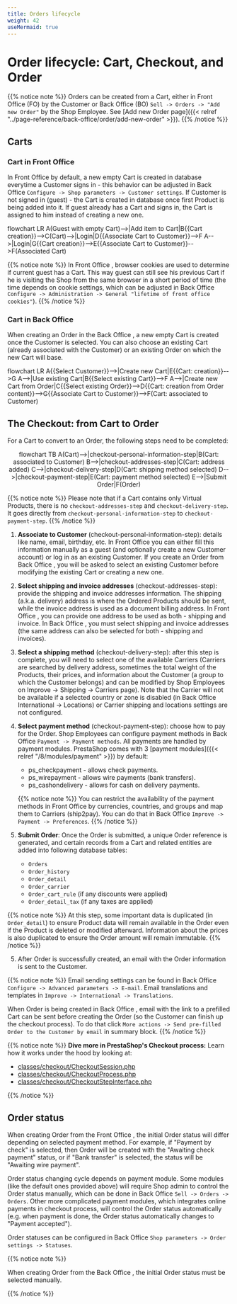 ```yaml
---
title: Orders lifecycle
weight: 42
useMermaid: true
---
```


# Order lifecycle: Cart, Checkout, and Order

{{% notice note %}}
Orders can be created from a Cart, either in Front Office (FO) by the Customer or Back Office (BO) `Sell -> Orders -> "Add new Order"` by the Shop Employee. See [Add new Order page]({{< relref "../page-reference/back-office/order/add-new-order" >}}).
{{% /notice %}}

## Carts

### Cart in Front Office

In Front Office by default, a new empty Cart is created in database everytime a Customer signs in - this behavior can be adjusted in Back Office 
`Configure -> Shop parameters -> Customer settings`. If Customer is not signed in (guest) - the Cart is created in database once
first Product is being added into it. If guest already has a Cart and signs in, the Cart is assigned to him instead of
creating a new one.

<div class='mermaid'>
flowchart LR
   A(Guest with empty Cart)-->|Add item to Cart|B{{Cart creation}}-->C(Cart)-->|Login|D{{Associate Cart to Customer}}-->F
   A-->|Login|G{{Cart creation}}-->E{{Associate Cart to Customer}}-->F(Associated Cart)
</div>

{{% notice note %}}
In Front Office , browser cookies are used to determine if current guest has a Cart. This way guest can still see his previous Cart
if he is visiting the Shop from the same browser in a short period of time (the time depends on cookie settings, which
can be adjusted in Back Office `Configure -> Administration -> General "lifetime of front office cookies"`).
{{% /notice %}}

### Cart in Back Office

When creating an Order in the Back Office , a new empty Cart is created once the Customer is selected. You can also choose an existing Cart (already associated with the Customer) or an existing Order on which the new Cart will base.

<div class='mermaid'>
flowchart LR
   A{{Select Customer}}-->|Create new Cart|E{{Cart: creation}}-->G
   A-->|Use existing Cart|B{{Select existing Cart}}-->F
   A-->|Create new Cart from Order|C{{Select existing Order}}-->D{{Cart: creation from Order content}}-->G{{Associate Cart to Customer}}-->F(Cart: associated to Customer)
</div>

## The Checkout: from Cart to Order

For a Cart to convert to an Order, the following steps need to be completed:

<div class='mermaid' style="text-align: center">
flowchart TB
   A(Cart)-->|checkout-personal-information-step|B(Cart: associated to Customer)
   B-->|checkout-addresses-step|C(Cart: address added)
   C-->|checkout-delivery-step|D(Cart: shipping method selected)
   D-->|checkout-payment-step|E(Cart: payment method selected)
   E-->|Submit Order|F(Order)
</div>

{{% notice note %}}
Please note that if a Cart contains only Virtual Products, there is no `checkout-addresses-step` and `checkout-delivery-step`. It goes directly from `checkout-personal-information-step` to `checkout-payment-step`.
{{% /notice %}}

1. **Associate to Customer** (checkout-personal-information-step): details like name, email, birthday, etc. In Front Office you can either fill 
   this information manually as a guest (and optionally create a new Customer account) or log in as an existing Customer. 
   If you create an Order from Back Office , you will be asked to select an existing Customer before modifying the existing Cart or creating a new one.
2. **Select shipping and invoice addresses** (checkout-addresses-step): provide the shipping and invoice addresses information. 
   The shipping (a.k.a. delivery) address is where the Ordered Products should be sent, while the invoice address is used as a document billing address.
   In Front Office , you can provide one address to be used as both - shipping and invoice. In Back Office , you must select shipping and invoice addresses 
   (the same address can also be selected for both - shipping and invoices). 
3. **Select a shipping method** (checkout-delivery-step): after this step is complete, you will need to select one of the available Carriers
   (Carriers are searched by delivery address, sometimes the total weight of the Products, their prices, and information about the Customer (a group to which the Customer belongs) and can be modified by Shop Employees on Improve -> Shipping -> Carriers page). 
   Note that the Carrier will not be available if a selected country or zone is disabled (in Back Office International -> Locations) or Carrier shipping and locations settings are not configured.
3. **Select payment method** (checkout-payment-step): choose how to pay for the Order. Shop Employees can configure payment methods in 
   Back Office `Payment -> Payment methods`.
   All payments are handled by payment modules. PrestaShop comes with 3 [payment modules]({{< relref "/8/modules/payment" >}}) by default:

    * ps_checkpayment - allows check payments.
    * ps_wirepayment - allows wire payments (bank transfers).
    * ps_cashondelivery - allows for cash on delivery payments.

   {{% notice note %}}
You can restrict the availability of the payment methods in Front Office by currencies, countries, and groups and map them to Carriers (ship2pay). You can do that in Back Office `Improve -> Payment -> Preferences`.
   {{% /notice %}}

4. **Submit Order**: Once the Order is submitted, a unique Order reference is generated, and certain records from a Cart and related
   entities are added into following database tables:
    * `Orders`
    * `Order_history`
    * `Order_detail`
    * `Order_carrier`
    * `Order_cart_rule` (if any discounts were applied)
    * `Order_detail_tax` (if any taxes are applied)

{{% notice note %}}
At this step, some important data is duplicated (in `Order_detail`) to ensure Product data will remain available in the Order even if the Product is deleted or modified afterward. Information about the prices is also duplicated to ensure the Order amount will remain immutable.
{{% /notice %}}

5. After Order is successfully created, an email with the Order information is sent to the Customer.

{{% notice note %}}
Email sending settings can be found in Back Office `Configure -> Advanced parameters -> E-mail`. Email translations and templates
in `Improve -> International -> Translations`.

When Order is being created in Back Office , email with the link to a prefilled Cart can be sent before creating the Order (so the
Customer can finish up the checkout process). To do that
click `More actions -> Send pre-filled Order to the Customer by email` in summary block.
{{% /notice %}}

{{% notice note %}}
**Dive more in PrestaShop's Checkout process:** 
Learn how it works under the hood by looking at:
- [classes/checkout/CheckoutSession.php](https://github.com/PrestaShop/PrestaShop/blob/8.0.x/classes/checkout/CheckoutSession.php)
- [classes/checkout/CheckoutProcess.php](https://github.com/PrestaShop/PrestaShop/blob/8.0.x/classes/checkout/CheckoutProcess.php)
- [classes/checkout/CheckoutStepInterface.php](https://github.com/PrestaShop/PrestaShop/blob/8.0.x/classes/checkout/CheckoutStepInterface.php)

{{% /notice %}}


## Order status

When creating Order from the Front Office , the initial Order status will differ depending on selected payment method. For example,
if "Payment by check" is selected, then Order will be created with the "Awaiting check payment" status, or if "Bank
transfer" is selected, the status will be "Awaiting wire payment".

Order status changing cycle depends on payment module. Some modules (like the default ones provided above) will require
Shop admin to control the Order status manually, which can be done in Back Office `Sell -> Orders -> Orders`. Other more
complicated payment modules, which integrates online payments in checkout process, will control the Order status
automatically (e.g. when payment is done, the Order status automatically changes to "Payment accepted").

Order statuses can be configured in Back Office `Shop parameters -> Order settings -> Statuses`.

{{% notice note %}}

When creating Order from the Back Office , the initial Order status must be selected manually.

{{% /notice %}}